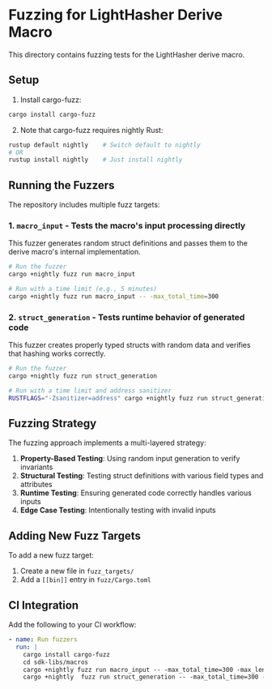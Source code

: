 # Fuzzing for LightHasher Derive Macro

This directory contains fuzzing tests for the LightHasher derive macro.

## Setup

1. Install cargo-fuzz:
```bash
cargo install cargo-fuzz
```

2. Note that cargo-fuzz requires nightly Rust:
```bash
rustup default nightly    # Switch default to nightly
# OR
rustup install nightly    # Just install nightly
```

## Running the Fuzzers

The repository includes multiple fuzz targets:

### 1. `macro_input` - Tests the macro's input processing directly

This fuzzer generates random struct definitions and passes them to the derive macro's internal implementation.

```bash
# Run the fuzzer
cargo +nightly fuzz run macro_input

# Run with a time limit (e.g., 5 minutes)
cargo +nightly fuzz run macro_input -- -max_total_time=300
```

### 2. `struct_generation` - Tests runtime behavior of generated code

This fuzzer creates properly typed structs with random data and verifies that hashing works correctly.

```bash
# Run the fuzzer
cargo +nightly fuzz run struct_generation

# Run with a time limit and address sanitizer
RUSTFLAGS="-Zsanitizer=address" cargo +nightly fuzz run struct_generation -- -max_total_time=600
```

## Fuzzing Strategy

The fuzzing approach implements a multi-layered strategy:

1. **Property-Based Testing**: Using random input generation to verify invariants
2. **Structural Testing**: Testing struct definitions with various field types and attributes
3. **Runtime Testing**: Ensuring generated code correctly handles various inputs
4. **Edge Case Testing**: Intentionally testing with invalid inputs

## Adding New Fuzz Targets

To add a new fuzz target:

1. Create a new file in `fuzz_targets/`
2. Add a `[[bin]]` entry in `fuzz/Cargo.toml`

## CI Integration

Add the following to your CI workflow:

```yaml
- name: Run fuzzers
  run: |
    cargo install cargo-fuzz
    cd sdk-libs/macros
    cargo +nightly fuzz run macro_input -- -max_total_time=300 -max_len=1232
    cargo +nightly  fuzz run struct_generation -- -max_total_time=300 -max_len=1232
```
